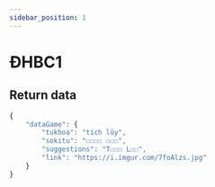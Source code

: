 ```yaml
---
sidebar_position: 1
---
```


# ĐHBC1

## Return data

```jsx title="https://mzkil-api.herokuapp.com/game/dhbcv1"
{
    "dataGame": {
        "tukhoa": "tích lũy",
        "sokitu": "☐☐☐☐ ☐☐☐",
        "suggestions": "T☐☐☐ L☐☐",
        "link": "https://i.imgur.com/7foAlzs.jpg"
    }
}
```